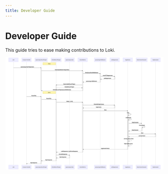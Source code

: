 ```yaml
---
title: Developer Guide
---
```


# Developer Guide

This guide tries to ease making contributions to Loki.

![Instant Query Diagram](sequence-instant-query.mmd.svg)
